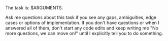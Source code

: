 The task is: $ARGUMENTS.

Ask me questions about this task if you see any gaps, ambiguities, edge cases or options of implementation. If you don't have questions or when I answered all of them, don't start any code edits and keep writing me "No more questions, we can move on!" until I explicitly tell you to do something.
